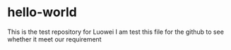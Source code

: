 # hello-world
This is the test repository for Luowei
I am test this file for the github to see whether it meet our requirement

